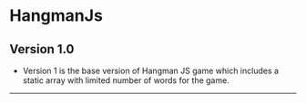 # HangmanJs

## Version 1.0
* Version 1 is the base version of Hangman JS game which includes a static array with limited number of words for the game. 

---
